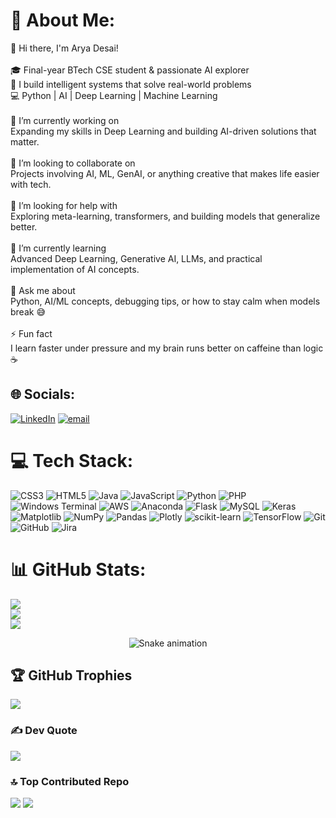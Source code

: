 # 💫 About Me:
👋 Hi there, I'm Arya Desai!<br><br>🎓 Final-year BTech CSE student & passionate AI explorer  <br>🧠 I build intelligent systems that solve real-world problems  <br>💻 Python | AI | Deep Learning | Machine Learning  <br><br>🔭 I’m currently working on<br>Expanding my skills in Deep Learning and building AI-driven solutions that matter.<br><br> 👯 I’m looking to collaborate on<br>Projects involving AI, ML, GenAI, or anything creative that makes life easier with tech.<br><br>🤝 I’m looking for help with<br>Exploring meta-learning, transformers, and building models that generalize better.<br><br>🌱 I’m currently learning<br>Advanced Deep Learning, Generative AI, LLMs, and practical implementation of AI concepts.<br><br>💬 Ask me about<br>Python, AI/ML concepts, debugging tips, or how to stay calm when models break 😅<br><br>⚡ Fun fact<br>I learn faster under pressure and my brain runs better on caffeine than logic ☕

## 🌐 Socials:
[![LinkedIn](https://img.shields.io/badge/LinkedIn-%230077B5.svg?logo=linkedin&logoColor=white)](https://linkedin.com/in/arya-desai-709a90250)
[![email](https://img.shields.io/badge/Email-D14836?logo=gmail&logoColor=white)](mailto:aryadesai206@gmail.com) 

# 💻 Tech Stack:
![CSS3](https://img.shields.io/badge/css3-%231572B6.svg?style=for-the-badge&logo=css3&logoColor=white) ![HTML5](https://img.shields.io/badge/html5-%23E34F26.svg?style=for-the-badge&logo=html5&logoColor=white) ![Java](https://img.shields.io/badge/java-%23ED8B00.svg?style=for-the-badge&logo=openjdk&logoColor=white) ![JavaScript](https://img.shields.io/badge/javascript-%23323330.svg?style=for-the-badge&logo=javascript&logoColor=%23F7DF1E) ![Python](https://img.shields.io/badge/python-3670A0?style=for-the-badge&logo=python&logoColor=ffdd54) ![PHP](https://img.shields.io/badge/php-%23777BB4.svg?style=for-the-badge&logo=php&logoColor=white) ![Windows Terminal](https://img.shields.io/badge/Windows%20Terminal-%234D4D4D.svg?style=for-the-badge&logo=windows-terminal&logoColor=white) ![AWS](https://img.shields.io/badge/AWS-%23FF9900.svg?style=for-the-badge&logo=amazon-aws&logoColor=white) ![Anaconda](https://img.shields.io/badge/Anaconda-%2344A833.svg?style=for-the-badge&logo=anaconda&logoColor=white) ![Flask](https://img.shields.io/badge/flask-%23000.svg?style=for-the-badge&logo=flask&logoColor=white) ![MySQL](https://img.shields.io/badge/mysql-4479A1.svg?style=for-the-badge&logo=mysql&logoColor=white) ![Keras](https://img.shields.io/badge/Keras-%23D00000.svg?style=for-the-badge&logo=Keras&logoColor=white) ![Matplotlib](https://img.shields.io/badge/Matplotlib-%23ffffff.svg?style=for-the-badge&logo=Matplotlib&logoColor=black) ![NumPy](https://img.shields.io/badge/numpy-%23013243.svg?style=for-the-badge&logo=numpy&logoColor=white) ![Pandas](https://img.shields.io/badge/pandas-%23150458.svg?style=for-the-badge&logo=pandas&logoColor=white) ![Plotly](https://img.shields.io/badge/Plotly-%233F4F75.svg?style=for-the-badge&logo=plotly&logoColor=white) ![scikit-learn](https://img.shields.io/badge/scikit--learn-%23F7931E.svg?style=for-the-badge&logo=scikit-learn&logoColor=white) ![TensorFlow](https://img.shields.io/badge/TensorFlow-%23FF6F00.svg?style=for-the-badge&logo=TensorFlow&logoColor=white) ![Git](https://img.shields.io/badge/git-%23F05033.svg?style=for-the-badge&logo=git&logoColor=white) ![GitHub](https://img.shields.io/badge/github-%23121011.svg?style=for-the-badge&logo=github&logoColor=white) ![Jira](https://img.shields.io/badge/jira-%230A0FFF.svg?style=for-the-badge&logo=jira&logoColor=white)

# 📊 GitHub Stats:
![](https://github-readme-stats.vercel.app/api?username=AryaDesai241104&theme=cobalt&hide_border=true&include_all_commits=true&count_private=true)<br/>
![](https://nirzak-streak-stats.vercel.app/?user=AryaDesai241104&theme=cobalt&hide_border=true)<br/>
![](https://github-readme-stats.vercel.app/api/top-langs/?username=AryaDesai241104&theme=cobalt&hide_border=true&include_all_commits=true&count_private=true&layout=compact)

<div align="center">
  <img src="https://profile-readme-generator.com/assets/snake.svg" alt="Snake animation" />
</div>

## 🏆 GitHub Trophies
![](https://github-profile-trophy.vercel.app/?username=AryaDesai241104&theme=cobalt&no-frame=false&no-bg=false&margin-w=4)

### ✍️ Dev Quote
![](https://quotes-github-readme.vercel.app/api?type=horizontal&theme=gruvbox)

### 🔝 Top Contributed Repo
![](https://github-contributor-stats.vercel.app/api?username=AryaDesai241104&limit=5&theme=dark&combine_all_yearly_contributions=true)
[![](https://visitcount.itsvg.in/api?id=AryaDesai241104&icon=1&color=0)](https://visitcount.itsvg.in)
